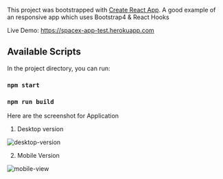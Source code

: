 This project was bootstrapped with [Create React App](https://github.com/facebook/create-react-app).
A good example of an responsive app which uses Bootstrap4 & React Hooks

Live Demo: https://spacex-app-test.herokuapp.com

## Available Scripts

In the project directory, you can run:

### `npm start`

### `npm run build`

Here are the screenshot for Application

1. Desktop version

![desktop-version](https://user-images.githubusercontent.com/30842286/91280174-0b645900-e7a4-11ea-955d-fe7e46f786a0.png)

2. Mobile Version

![mobile-view](https://user-images.githubusercontent.com/30842286/91280198-11f2d080-e7a4-11ea-8c3d-72897b02f027.png)



